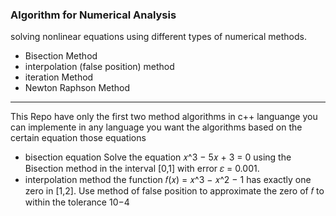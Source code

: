 ### Algorithm for Numerical Analysis

solving nonlinear equations using different types of numerical methods.
- Bisection Method
- interpolation (false position) method
- iteration Method
- Newton Raphson Method

---
This Repo have only the first two method algorithms in c++ languange you can implemente in any language you want the algorithms based on the certain equation those equations
- bisection equation
  Solve the equation 𝑥^3 − 5𝑥 + 3 = 0 using the Bisection method in the interval [0,1] with error 𝜀 = 0.001.
- interpolation method
  the function 𝑓(𝑥) = 𝑥^3 − 𝑥^2 − 1 has exactly one zero in [1,2]. Use method of false position to approximate the zero of 𝑓 to within the tolerance 10−4
